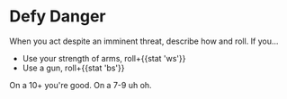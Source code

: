 # Defy Danger
When you act despite an imminent threat, describe how and roll. If you...

  - Use your strength of arms, roll+{{stat 'ws'}}
  - Use a gun, roll+{{stat 'bs'}}

On a 10+ you're good. On a 7-9 uh oh.